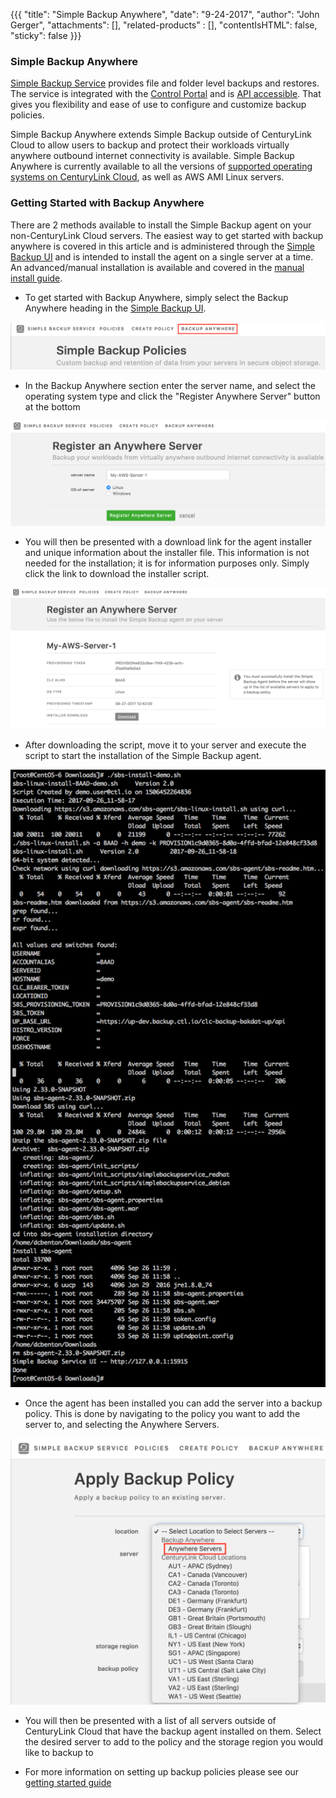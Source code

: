 {{{
  "title": "Simple Backup Anywhere",
  "date": "9-24-2017",
  "author": "John Gerger",
  "attachments": [],
  "related-products" : [],
  "contentIsHTML": false,
  "sticky": false
}}}

### Simple Backup Anywhere

[Simple Backup Service](https://www.ctl.io/simple-backup-service/) provides file and folder level backups and restores. The service is integrated with the [Control Portal](https://control.ctl.io/) and is [API accessible](https://www.ctl.io/api-docs/v2/#simple-backup). That gives you flexibility and ease of use to configure and customize backup policies.

Simple Backup Anywhere extends Simple Backup outside of CenturyLink Cloud to allow users to backup and protect their workloads virtually anywhere outbound internet connectivity is available. Simple Backup Anywhere is currently available to all the versions of [supported operating systems on CenturyLink Cloud](../Support/supported-operating-systems.md), as well as AWS AMI Linux servers.


### Getting Started with Backup Anywhere

There are 2 methods available to install the Simple Backup agent on your non-CenturyLink Cloud servers. The easiest way to get started with backup anywhere is covered in this article and is administered through the [Simple Backup UI](http://backup.ctl.io) and is intended to install the agent on a single server at a time. An advanced/manual installation is available and covered in the [manual install guide](backup-anywhere-manual-install.md).

* To get started with Backup Anywhere, simply select the Backup Anywhere heading in the [Simple Backup UI](http://backup.ctl.io).

![](../images/backup/backup-anywhere/heading.png)

* In the Backup Anywhere section enter the server name, and select the operating system type and click the "Register Anywhere Server" button at the bottom

![](../images/backup/backup-anywhere/register-server.png)

* You will then be presented with a download link for the agent installer and unique information about the installer file. This information is not needed for the installation; it is for information purposes only. Simply click the link to download the installer script.

![](../images/backup/backup-anywhere/registered-server.png)

* After downloading the script, move it to your server and execute the script to start the installation of the Simple Backup agent.

 ![](../images/backup/backup-anywhere/agent-install.png)

* Once the agent has been installed you can add the server into a backup policy. This is done by navigating to the policy you want to add the server to, and selecting the Anywhere Servers.

![](../images/backup/backup-anywhere/policy-add.png)

* You will then be presented with a list of all servers outside of CenturyLink Cloud that have the backup agent installed on them. Select the desired server to add to the policy and the storage region you would like to backup to

* For more information on setting up backup policies please see our [getting started guide](getting-started-with-simple-backup.md)
